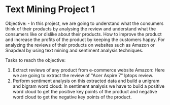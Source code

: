 # Text Mining Project 1
Objective: -
In this project, we are going to understand what the consumers think of their products by analysing the review and understand what the consumers like or dislike about their products. How to improve the product and increase the profits of the product by keeping the customers happy. For analyzing the reviews of their products on websites such as Amazon or Snapdeal by using text mining and sentiment analysis techniques. 

Tasks to reach the objective:
1.	Extract reviews of any product from e-commerce website Amazon:
    Here we are going to extract the review of "Acer Aspire 7" lptops review.
2.	Perform sentiment analysis on this extracted data and build a unigram and bigram word cloud:
    In sentiment analysis we have to build a positive word cloud to get the positive key points of the product and negative word cloud to get the negative key points of the product.
